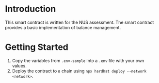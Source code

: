 # Introduction
This smart contract is written for the NUS assessment. The smart contract provides a basic implementation of balance management.

# Getting Started
1. Copy the variables from `.env-sample` into a `.env` file with your own values.
2. Deploy the contract to a chain using `npx hardhat deploy --network <network>`.
